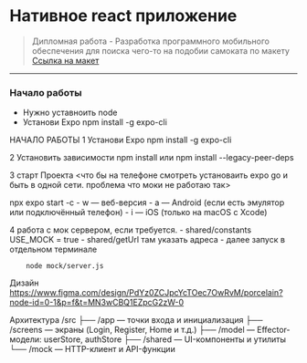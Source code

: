 # Нативное react приложение
> Дипломная работа - Разработка программного мобильного обеспечения для поиска чего-то на подобии самоката по макету [Ссылка на макет](https://www.figma.com/design/PdYz0ZCJpcYcTOec7OwRvM/porcelain?node-id=0-1&p=f&t=MN3wCBQ1EZpcG2zW-0)

---

### Начало работы
 - Нужно уставноить node
 - Установи Expo 
    npm install -g expo-cli


НАЧАЛО РАБОТЫ
1 Установи Expo
    npm install -g expo-cli

2 Установить зависимости
    npm install 
или
    npm install --legacy-peer-deps 

3 старт Проекта
<что бы на телефоне смотреть установаить expo go и быть в одной сети. проблема что моки не работаю так>

npx expo start -c
    -   w — веб-версия
    -   a — Android (если есть эмулятор или подключённый телефон)
    -   i — iOS (только на macOS с Xcode)


4 работа с мок сервером, если требуется.
    -   shared/constants USE_MOCK = true
    -   shared/getUrl там указать адреса
    -   далее запуск в отдельном терминале

        node mock/server.js




Дизайн
https://www.figma.com/design/PdYz0ZCJpcYcTOec7OwRvM/porcelain?node-id=0-1&p=f&t=MN3wCBQ1EZpcG2zW-0


Архитектура
/src
 ├── /app          — точки входа и инициализация
 ├── /screens      — экраны (Login, Register, Home и т.д.)
 ├── /model        — Effector-модели: userStore, authStore
 ├── /shared       — UI-компоненты и утилиты
 └── /mock         — HTTP-клиент и API-функции


